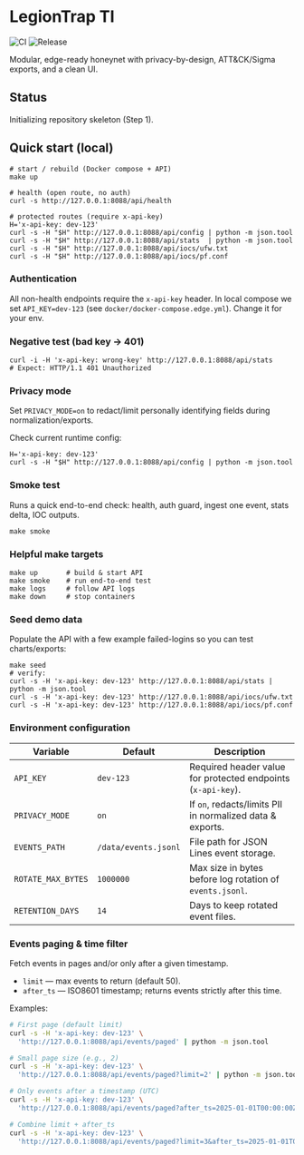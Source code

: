 # LegionTrap TI

![CI](https://github.com/stecrin/legiontrap-ti/actions/workflows/ci.yml/badge.svg)
![Release](https://img.shields.io/github/v/release/stecrin/legiontrap-ti?label=release)

Modular, edge-ready honeynet with privacy-by-design, ATT&CK/Sigma exports, and a clean UI.

## Status
Initializing repository skeleton (Step 1).

## Quick start (local)

    # start / rebuild (Docker compose + API)
    make up

    # health (open route, no auth)
    curl -s http://127.0.0.1:8088/api/health

    # protected routes (require x-api-key)
    H='x-api-key: dev-123'
    curl -s -H "$H" http://127.0.0.1:8088/api/config | python -m json.tool
    curl -s -H "$H" http://127.0.0.1:8088/api/stats  | python -m json.tool
    curl -s -H "$H" http://127.0.0.1:8088/api/iocs/ufw.txt
    curl -s -H "$H" http://127.0.0.1:8088/api/iocs/pf.conf

### Authentication
All non-health endpoints require the `x-api-key` header.
In local compose we set `API_KEY=dev-123` (see `docker/docker-compose.edge.yml`). Change it for your env.

### Negative test (bad key → 401)

    curl -i -H 'x-api-key: wrong-key' http://127.0.0.1:8088/api/stats
    # Expect: HTTP/1.1 401 Unauthorized

### Privacy mode
Set `PRIVACY_MODE=on` to redact/limit personally identifying fields during normalization/exports.

Check current runtime config:

    H='x-api-key: dev-123'
    curl -s -H "$H" http://127.0.0.1:8088/api/config | python -m json.tool

### Smoke test
Runs a quick end-to-end check: health, auth guard, ingest one event, stats delta, IOC outputs.

    make smoke

### Helpful make targets

    make up       # build & start API
    make smoke    # run end-to-end test
    make logs     # follow API logs
    make down     # stop containers

### Seed demo data
Populate the API with a few example failed-logins so you can test charts/exports:

    make seed
    # verify:
    curl -s -H 'x-api-key: dev-123' http://127.0.0.1:8088/api/stats | python -m json.tool
    curl -s -H 'x-api-key: dev-123' http://127.0.0.1:8088/api/iocs/ufw.txt
    curl -s -H 'x-api-key: dev-123' http://127.0.0.1:8088/api/iocs/pf.conf

### Environment configuration
| Variable           | Default              | Description                                                        |
|--------------------|----------------------|--------------------------------------------------------------------|
| `API_KEY`          | `dev-123`            | Required header value for protected endpoints (`x-api-key`).       |
| `PRIVACY_MODE`     | `on`                 | If `on`, redacts/limits PII in normalized data & exports.          |
| `EVENTS_PATH`      | `/data/events.jsonl` | File path for JSON Lines event storage.                            |
| `ROTATE_MAX_BYTES` | `1000000`            | Max size in bytes before log rotation of `events.jsonl`.           |
| `RETENTION_DAYS`   | `14`                 | Days to keep rotated event files.                                  |
### Events paging & time filter

Fetch events in pages and/or only after a given timestamp.

- `limit` — max events to return (default 50).
- `after_ts` — ISO8601 timestamp; returns events strictly after this time.

Examples:

```bash
# First page (default limit)
curl -s -H 'x-api-key: dev-123' \
  'http://127.0.0.1:8088/api/events/paged' | python -m json.tool

# Small page size (e.g., 2)
curl -s -H 'x-api-key: dev-123' \
  'http://127.0.0.1:8088/api/events/paged?limit=2' | python -m json.tool

# Only events after a timestamp (UTC)
curl -s -H 'x-api-key: dev-123' \
  'http://127.0.0.1:8088/api/events/paged?after_ts=2025-01-01T00:00:00Z' | python -m json.tool

# Combine limit + after_ts
curl -s -H 'x-api-key: dev-123' \
  'http://127.0.0.1:8088/api/events/paged?limit=3&after_ts=2025-01-01T00:00:00Z' | python -m json.tool

```

